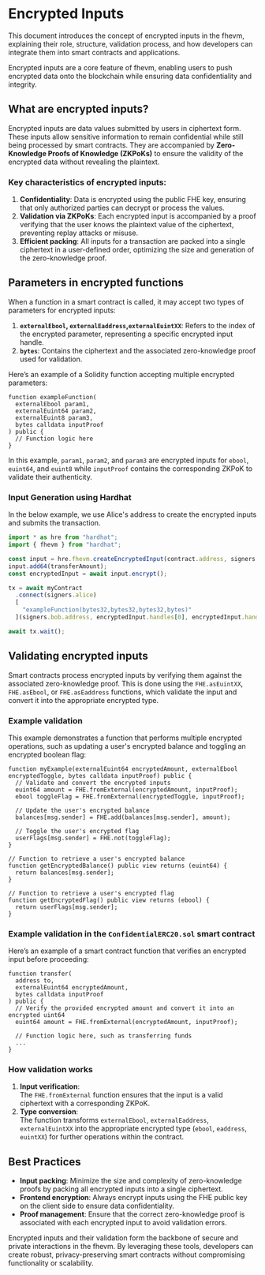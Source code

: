 # Encrypted Inputs

This document introduces the concept of encrypted inputs in the fhevm, explaining their role, structure, validation process, and how developers can integrate them into smart contracts and applications.

Encrypted inputs are a core feature of fhevm, enabling users to push encrypted data onto the blockchain while ensuring data confidentiality and integrity.

## What are encrypted inputs?

Encrypted inputs are data values submitted by users in ciphertext form. These inputs allow sensitive information to remain confidential while still being processed by smart contracts. They are accompanied by **Zero-Knowledge Proofs of Knowledge (ZKPoKs)** to ensure the validity of the encrypted data without revealing the plaintext.

### Key characteristics of encrypted inputs:

1. **Confidentiality**: Data is encrypted using the public FHE key, ensuring that only authorized parties can decrypt or process the values.
2. **Validation via ZKPoKs**: Each encrypted input is accompanied by a proof verifying that the user knows the plaintext value of the ciphertext, preventing replay attacks or misuse.
3. **Efficient packing**: All inputs for a transaction are packed into a single ciphertext in a user-defined order, optimizing the size and generation of the zero-knowledge proof.

## Parameters in encrypted functions

When a function in a smart contract is called, it may accept two types of parameters for encrypted inputs:

1. **`externalEbool`, `externalEaddress`,`externalEuintXX`**: Refers to the index of the encrypted parameter, representing a specific encrypted input handle.
2. **`bytes`**: Contains the ciphertext and the associated zero-knowledge proof used for validation.

Here’s an example of a Solidity function accepting multiple encrypted parameters:

```solidity
function exampleFunction(
  externalEbool param1,
  externalEuint64 param2,
  externalEuint8 param3,
  bytes calldata inputProof
) public {
  // Function logic here
}
```

In this example, `param1`, `param2`, and `param3` are encrypted inputs for `ebool`, `euint64`, and `euint8` while `inputProof` contains the corresponding ZKPoK to validate their authenticity.

### Input Generation using Hardhat

In the below example, we use Alice's address to create the encrypted inputs and submits the transaction.

```typescript
import * as hre from "hardhat";
import { fhevm } from "hardhat";

const input = hre.fhevm.createEncryptedInput(contract.address, signers.alice.address);
input.add64(transferAmount);
const encryptedInput = await input.encrypt();

tx = await myContract
  .connect(signers.alice)
  [
    "exampleFunction(bytes32,bytes32,bytes32,bytes)"
  ](signers.bob.address, encryptedInput.handles[0], encryptedInput.handles[1], encryptedInput.handles[2], encryptedTransferAmount.inputProof);

await tx.wait();
```

## Validating encrypted inputs

Smart contracts process encrypted inputs by verifying them against the associated zero-knowledge proof. This is done using the `FHE.asEuintXX`, `FHE.asEbool`, or `FHE.asEaddress` functions, which validate the input and convert it into the appropriate encrypted type.

### Example validation

This example demonstrates a function that performs multiple encrypted operations, such as updating a user's encrypted balance and toggling an encrypted boolean flag:

```solidity
function myExample(externalEuint64 encryptedAmount, externalEbool encryptedToggle, bytes calldata inputProof) public {
  // Validate and convert the encrypted inputs
  euint64 amount = FHE.fromExternal(encryptedAmount, inputProof);
  ebool toggleFlag = FHE.fromExternal(encryptedToggle, inputProof);

  // Update the user's encrypted balance
  balances[msg.sender] = FHE.add(balances[msg.sender], amount);

  // Toggle the user's encrypted flag
  userFlags[msg.sender] = FHE.not(toggleFlag);
}

// Function to retrieve a user's encrypted balance
function getEncryptedBalance() public view returns (euint64) {
  return balances[msg.sender];
}

// Function to retrieve a user's encrypted flag
function getEncryptedFlag() public view returns (ebool) {
  return userFlags[msg.sender];
}
```

### Example validation in the `ConfidentialERC20.sol` smart contract

Here’s an example of a smart contract function that verifies an encrypted input before proceeding:

```solidity
function transfer(
  address to,
  externalEuint64 encryptedAmount,
  bytes calldata inputProof
) public {
  // Verify the provided encrypted amount and convert it into an encrypted uint64
  euint64 amount = FHE.fromExternal(encryptedAmount, inputProof);

  // Function logic here, such as transferring funds
  ...
}
```

### How validation works

1. **Input verification**:\
   The `FHE.fromExternal` function ensures that the input is a valid ciphertext with a corresponding ZKPoK.
2. **Type conversion**:\
   The function transforms `externalEbool`, `externalEaddress`, `externalEuintXX` into the appropriate encrypted type (`ebool`, `eaddress`, `euintXX`) for further operations within the contract.

## Best Practices

- **Input packing**: Minimize the size and complexity of zero-knowledge proofs by packing all encrypted inputs into a single ciphertext.
- **Frontend encryption**: Always encrypt inputs using the FHE public key on the client side to ensure data confidentiality.
- **Proof management**: Ensure that the correct zero-knowledge proof is associated with each encrypted input to avoid validation errors.

Encrypted inputs and their validation form the backbone of secure and private interactions in the fhevm. By leveraging these tools, developers can create robust, privacy-preserving smart contracts without compromising functionality or scalability.
